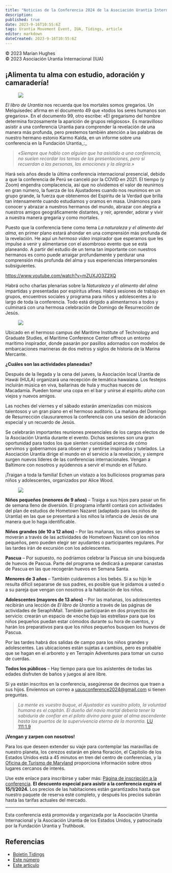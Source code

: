 ```yaml
---
title: "Noticias de la Conferencia 2024 de la Asociación Urantia Internacional"
description: 
published: true
date: 2023-9-16T10:55:6Z
tags: Urantia Movement Event, IUA, Tidings, article
editor: markdown
dateCreated: 2023-9-16T10:55:6Z
---
```


<p class="v-card v-sheet theme--light grey lighten-3 px-2">© 2023 Marian Hughes<br>© 2023 Asociación Urantia Internacional (IUA)</p>

## ¡Alimenta tu alma con estudio, adoración y camaradería! 

<figure id="Figure_4" class="image urantiapedia">
<img src="/image/article/IUA_Tidings/Baltimore-2-706x407.jpg">
</figure>

_El libro de Urantia_ nos recuerda que los mortales somos gregarios. Un Melquisedec afirma en el documento 49 que «todos los seres humanos son gregarios». En el documento 99, otro escribe: «El gregarismo del hombre determina forzosamente la aparición de grupos religiosos». Es maravilloso asistir a una conferencia Urantia para comprender la revelación de una manera más profunda, pero prestemos también atención a las palabras de nuestro hermano estonio Karmo Kalda, en un informe sobre una conferencia en la Fundación Urantia_:_ 

> _«Siempre que hablo con alguien que ha asistido a una conferencia, no suelen recordar los temas de las presentaciones, pero sí recuerdan a las personas, las emociones y la alegría_.»

Hará seis años desde la última conferencia internacional presencial, debido a que la conferencia de Perú se canceló por la COVID en 2021. El tiempo (y Zoom) engendra complacencia, así que no olvidemos el valor de reunirnos en gran número, la fuerza de los Ajustadores cuando nos reunimos en un grupo grande, la fuerza que obtenemos del Espíritu de la Verdad que brilla tan intensamente cuando estudiamos y oramos en masa. Unámonos para conocer y abrazar a nuestros hermanos del mundo, abrazar con alegría a nuestros amigos geográficamente distantes, y reír, aprender, adorar y vivir a nuestra manera gregaria y como mortales.

Puesto que la conferencia tiene como tema _La naturaleza y el alimento del alma_, en primer plano estará ahondar en una comprensión más profunda de la revelación. He aquí un _hermoso vídeo_ inspirador que esperamos que les impulse a venir y alimentarse con el asombroso evento que se está planeando. A partir del estudio de un tema tan importante con nuestros hermanos es como puede arraigar profundamente y perdurar una comprensión más profunda del alma y sus experiencias interpersonales subsiguientes.

https://www.youtube.com/watch?v=mZUXJO3Z2XQ

Habrá ocho charlas plenarias sobre la _Naturaleza y el alimento del alma_ impartidas y presentadas por espíritus afines. Habrá sesiones de trabajo en grupos, encuentros sociales y programa para niños y adolescentes a lo largo de toda la conferencia. Todo está dirigido a alimentarnos a todos y culminará con una hermosa celebración de Domingo de Resurrección de Jesús.

<figure id="Figure_5" class="image urantiapedia">
<img src="/image/article/IUA_Tidings/MaritimeConference-706x318.jpg">
</figure>

Ubicado en el hermoso campus del Maritime Institute of Technology and Graduate Studies, el Maritime Conference Center offrece un entorno marítimo inspirador, donde pasarán por pasillos adornados con modelos de embarcaciones marineras de dos metros y siglos de historia de la Marina Mercante.

**¿Cuáles son las actividades planeadas?** 

Después de la llegada y la cena del jueves, la Asociación local Urantia de Hawái (HULA) organizará una recepción de temática hawaiana. Los festejos incluirán música en viva, bailarinas de hula y muchas nueces de Macadamia. Pueden tomar una copa en el bar y unirse al espíritu _aloha_ con viejos y nuevos amigos.

Las noches del viernes y el sábado estarán amenizadas con músicos talentosos y un gran piano en el hermoso auditorio. La mañana del Domingo de Resurrección clausuraremos la conferencia con una sesión de adoración especial y un recuerdo de Jesús. 

Se celebrarán importantes reuniones presenciales de los cargos electos de la Asociación Urantia durante el evento. Dichas sesiones son una gran oportunidad para todos los que sienten curiosidad acerca de cómo servimos y gobernamos para observar y sentirse inspirados y tutelados. La Asociación Urantia dirige el mundo en el servicio a la revelación, y siempre surgen nuevos líderes de las conferencias internacionales. Vengan a Baltimore con nosotros y ayúdennos a servir el mundo en el futuro. 

¡Traigan a toda la familia! Echen un vistazo a los bulliciosos programas para niños y adolescentes, organizados por Alice Wood.

<figure id="Figure_6" class="image urantiapedia">
<img src="/image/article/IUA_Tidings/image-706x365.jpeg">
</figure>

**Niños pequeños (menores de 9 años)** – Traiga a sus hijos para pasar un fin de semana lleno de diversión. El programa infantil contará con actividades del plan de estudios de Hometown Nazaret (adaptado para los niños de Urantia) en las que se presentará a los niños la infancia de Jesús de una manera que lo haga identificable.  
   
**Niños grandes (de 10 a 12 años)** – Por las mañanas, los niños grandes se moverán a través de las actividades de Hometown Nazaret con los niños pequeños, pero pueden elegir ser ayudantes o participantes regulares. Por las tardes irán de excursión con los adolescentes.  
   
**Pascua** – Por supuesto, no podríamos celebrar la Pascua sin una búsqueda de huevos de Pascua. Parte del programa se dedicará a preparar canastas de Pascua en las que recogerán huevos en Semana Santa.  
   
**Menores de 3 años** – También cuidaremos a los bebés. Si a su hijo le resulta difícil separarse de sus padres, es posible que le pidamos a usted o a su pareja que vengan con nosotros a la habitación de los niños.

**Adolescentes (mayores de 13 años)** – Por las mañanas, los adolescentes recibirán una lección de _El libro de Urantia_ a través de las páginas de actividades de SeraphiMail. También participarán en dos proyectos de servicio: crearán un espacio de «noche bajo las estrellas» para que los niños pequeños puedan estar cómodos durante su hora de cuentos, y harán los preparativos para que los niños pequeños busquen los huevos de Pascua.  
   
Por las tardes habrá dos salidas de campo para los niños grandes y adolescentes. Las ubicaciones están sujetas a cambios, pero es probable que se hagan en el arboreto y en Terrapin Adventures para tomar un curso de cuerdas.

**Todos los públicos** – Hay tiempo para que los asistentes de todas las edades disfruten de baños y juegos al aire libre. 

Si ya están inscritos en la conferencia, asegúrense de decirnos que traen a sus hijos. Envíennos un correo a [uausconference2024@gmail.com](mailto:uausconference2024@gmail.com) si tienen preguntas. 

> _La mente es vuestro buque, el Ajustador es vuestro piloto, la voluntad humana es el capitán. El dueño del navío mortal debería tener la sabiduría de confiar en el piloto divino para guiar al alma ascendente hasta los puertos de la supervivencia eterna de la morontia._ [LU 111:1.9](/es/The_Urantia_Book/111#p1_9)

**¡Vengan y zarpen con nosotros!** 

Para los que deseen extender su viaje para contemplar las maravillas de nuestro planeta, los cerezos estarán en plena floración, el Capitolio de los Estados Unidos está a 45 minutos en tren del centro de conferencias, y la [Oficina de Turismo de Maryland](https://www.visitmaryland.org/10-cant-miss-things-do-baltimore) proporciona información sobre otros lugares cercanos de interés. 

Use este enlace para inscribirse y saber más: [Página de inscripción a la conferencia](https://uaus.urantia-association.org/about-us/events/). **El descuento especial para asistir a la conferencia expira el 15/1/2024.** Los precios de las habitaciones están garantizados hasta que nuestro paquete de reserva esté completo, y después los precios subirán hasta las tarifas actuales del mercado.

---

Esta conferencia está promovida y organizada por la Asociación Urantia Internacional y la Asociación Urantia de los Estados Unidos, y patrocinada por la Fundación Urantia y Truthbook.

## Referencias

- [Boletín Tidings](https://urantia-association.org/newsletter/ncategory/tidings-es/?lang=es)
- [Este número](https://urantia-association.org/newsletter/tidings-diciembre-2023/?lang=es)
- [Este artículo](https://urantia-association.org/noticias-de-la-conferencia-2024-de-la-asociacion-urantia-internacional/?lang=es)